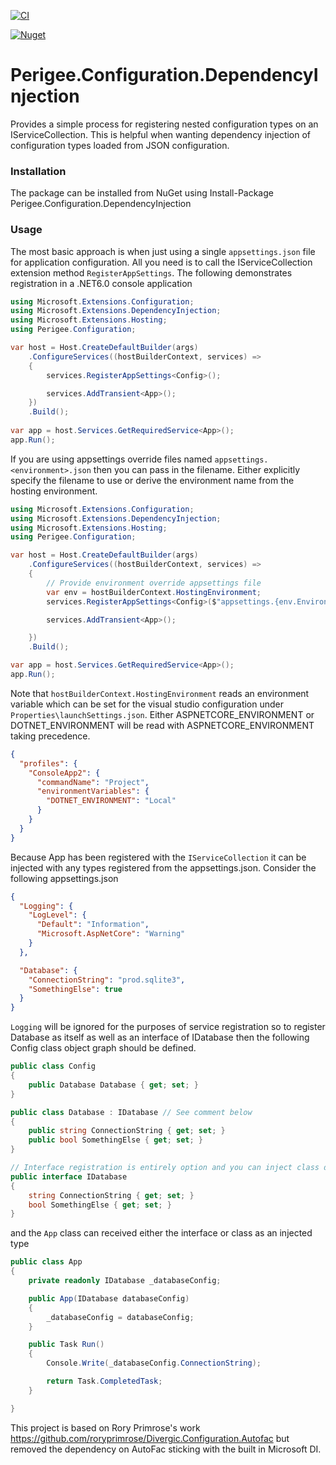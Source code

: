 [![CI](https://github.com/steveski/Perigee.Configuration.DependencyInjection/actions/workflows/CI.yml/badge.svg)](https://github.com/steveski/Perigee.Configuration.DependencyInjection/actions/workflows/CI.yml)

[![Nuget](https://img.shields.io/nuget/v/Perigee.Configuration.DependencyInjection?label=Perigee.Configuration.DependencyInjection)](https://www.nuget.org/packages/Perigee.Configuration.DependencyInjection/)



# Perigee.Configuration.DependencyInjection
Provides a simple process for registering nested configuration types on an IServiceCollection. This is helpful when wanting dependency injection of configuration types loaded from JSON configuration.


### Installation
The package can be installed from NuGet using Install-Package Perigee.Configuration.DependencyInjection

### Usage
The most basic approach is when just using a single `appsettings.json` file for application configuration. All you need is to call the IServiceCollection extension method `RegisterAppSettings`. The following demonstrates registration in a .NET6.0 console application 
```csharp
using Microsoft.Extensions.Configuration;
using Microsoft.Extensions.DependencyInjection;
using Microsoft.Extensions.Hosting;
using Perigee.Configuration;

var host = Host.CreateDefaultBuilder(args)
    .ConfigureServices((hostBuilderContext, services) =>
    {
        services.RegisterAppSettings<Config>();

        services.AddTransient<App>();
    })
    .Build();
    
var app = host.Services.GetRequiredService<App>();
app.Run();
```

If you are using appsettings override files named `appsettings.<environment>.json` then you can pass in the filename. Either explicitly specify the filename to use or derive the environment name from the hosting environment.
```csharp
using Microsoft.Extensions.Configuration;
using Microsoft.Extensions.DependencyInjection;
using Microsoft.Extensions.Hosting;
using Perigee.Configuration;

var host = Host.CreateDefaultBuilder(args)
    .ConfigureServices((hostBuilderContext, services) =>
    {
        // Provide environment override appsettings file
        var env = hostBuilderContext.HostingEnvironment;
        services.RegisterAppSettings<Config>($"appsettings.{env.EnvironmentName}.json");

        services.AddTransient<App>();

    })
    .Build();

var app = host.Services.GetRequiredService<App>();
app.Run();
```

Note that `hostBuilderContext.HostingEnvironment` reads an environment variable which can be set for the visual studio configuration under `Properties\launchSettings.json`. Either ASPNETCORE_ENVIRONMENT or DOTNET_ENVIRONMENT will be read with ASPNETCORE_ENVIRONMENT taking precedence.
```json
{
  "profiles": {
    "ConsoleApp2": {
      "commandName": "Project",
      "environmentVariables": {
        "DOTNET_ENVIRONMENT": "Local"
      }
    }
  }
}
```

Because App has been registered with the `IServiceCollection` it can be injected with any types registered from the appsettings.json. Consider the following appsettings.json
```json
{
  "Logging": {
    "LogLevel": {
      "Default": "Information",
      "Microsoft.AspNetCore": "Warning"
    }
  },

  "Database": {
    "ConnectionString": "prod.sqlite3",
    "SomethingElse": true
  }
}
```

`Logging` will be ignored for the purposes of service registration so to register Database as itself as well as an interface of IDatabase then the following Config class object graph should be defined.
```csharp
public class Config
{
    public Database Database { get; set; }
}

public class Database : IDatabase // See comment below
{
    public string ConnectionString { get; set; }
    public bool SomethingElse { get; set; }
}

// Interface registration is entirely option and you can inject class directly
public interface IDatabase
{
    string ConnectionString { get; set; }
    bool SomethingElse { get; set; }
}
```
and the `App` class can received either the interface or class as an injected type
```csharp
public class App
{
    private readonly IDatabase _databaseConfig;

    public App(IDatabase databaseConfig)
    {
        _databaseConfig = databaseConfig;
    }

    public Task Run()
    {
        Console.Write(_databaseConfig.ConnectionString);

        return Task.CompletedTask;
    }

}
```
This project is based on Rory Primrose's work https://github.com/roryprimrose/Divergic.Configuration.Autofac but removed the dependency on AutoFac sticking with the built in Microsoft DI.



